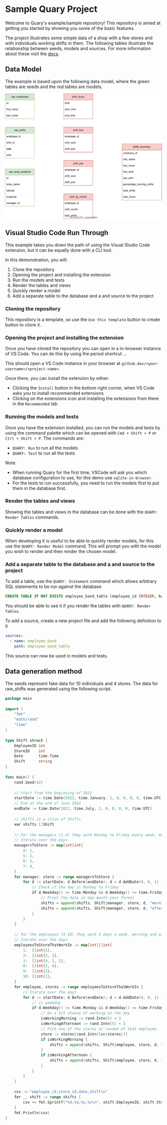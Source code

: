 # Sample Quary Project

Welcome to Quary's example/sample repository! This repository is aimed at getting you started by showing you some of the basic features.

The project illustrates some simple data of a shop with a few stores and with individuals working shifts in them. The following tables illustrate the relationship between seeds, models and sources. For more information about these visit the [docs](https://quary.dev/docs).

## Data Model

The example is based upon the following data model, where the green tables are seeds and the red tables are models.

![Model](./images/model.drawio.svg)

## Visual Studio Code Run Through

This example takes you down the path of using the Visual Studio Code extension, but it can be equally done with a CLI tool.

In this demonstration, you will:

1. Clone the repository
2. Opening the project and installing the extension
3. Run the models and tests
4. Render the tables and views
5. Quickly render a model
6. Add a separate table to the database and a and source to the project

### Cloning the repository

This repository is a template, so use the `Use this template` button to create button to clone it.

### Opening the project and installing the extension

Once you have cloned the repository you can open in a in-browser instance of VS Code. You can do this by using the period shortcut `.`.

This should open a VS Code instance in your browser at `github.dev/<your-username>/<project-name>`.

Once there, you can install the extension by either:

- Clicking the `Install` button in the bottom right corner, when VS Code asks you to install recommended extensions
- Clicking on the extensions icon and installing the extensions from there in the `Recommended` tab

### Running the models and tests

Once you have the extension installed, you can run the models and tests by using the command palette which can be opened with `Cmd + Shift + P` or `Ctrl + Shift + P`. The commands are:

- `QUARY: Run` to run all the models
- `QUARY: Test` to run all the tests

Note:

- When running Quary for the first time, VSCode will ask you which database configuration to use, for this demo use `sqlite-in-browser`.
- For the tests to run successfully, you need to run the models first to put them in the database first.

### Render the tables and views

Showing the tables and views in the database can be done with the `QUARY: Render Tables` commands.

### Quickly render a model

When developing it is useful to be able to quickly render models, for this use the `QUARY: Render Model` command. This will prompt you with the model you wish to render and then render the chosen model.

### Add a separate table to the database and a and source to the project

To add a table, use the `QUARY: Statement` command which allows arbitrary SQL statements to be run against the database

```sql
CREATE TABLE IF NOT EXISTS employee_band_table (employee_id INTEGER, band_id INTEGER);
```

You should be able to see it if you render the tables with `QUARY: Render Tables`.

To add a source, create a new project file and add the following definition to it

```yaml
sources:
  - name: employee_band
    path: employee_band_table
```

This source can now be used in models and tests.

## Data generation method

The seeds represent fake data for 10 individuals and 4 stores. The data for raw_shifts was generated using the following script.

```go
package main

import (
	"fmt"
	"math/rand"
	"time"
)

type Shift struct {
	EmployeeID int
	StoreID    int
	Date       time.Time
	Shift      string
}

func main() {
	rand.Seed(42)

	// Start from the beginning of 2022
	startDate := time.Date(2022, time.January, 1, 0, 0, 0, 0, time.UTC)
	// End at the end of June 2022
	endDate := time.Date(2022, time.July, 1, 0, 0, 0, 0, time.UTC)

	// shifts is a slice of Shifts
	var shifts []Shift

	// For the managers (1-4) they work Monday to Friday every week, morning and afternoon
	// Iterate over the days
	managersToStore := map[int]int{
		4: 1,
		5: 2,
		6: 3,
		7: 4,
	}
	for manager, store := range managersToStore {
		for d := startDate; d.Before(endDate); d = d.AddDate(0, 0, 1) {
			// Check if the day is Monday to Friday
			if d.Weekday() >= time.Monday && d.Weekday() <= time.Friday {
				// Print the date in day-month-year format
				shifts = append(shifts, Shift{manager, store, d, "morning"})
				shifts = append(shifts, Shift{manager, store, d, "afternoon"})
			}
		}
	}

	// For the employees (5-10) they work 3 days a week, morning and afternoon
	// Iterate over the days
	employeesToStoreThatWorkIn := map[int][]int{
		1:  []int{1},
		2:  []int{2, 3},
		3:  []int{4, 1, 2},
		8:  []int{3, 4},
		9:  []int{2},
		10: []int{1},
	}
	for employee, stores := range employeesToStoreThatWorkIn {
		// Iterate over the days
		for d := startDate; d.Before(endDate); d = d.AddDate(0, 0, 1) {
			// is weekday
			if d.Weekday() >= time.Monday && d.Weekday() <= time.Friday {
				// Do a 3/5 chance of working on the day
				isWorkingMorning := rand.Intn(5) < 3
				isWorkingAfternoon := rand.Intn(5) < 3
				// Pick one of the stores at random of that employee
				store := stores[rand.Intn(len(stores))]
				if isWorkingMorning {
					shifts = append(shifts, Shift{employee, store, d, "morning"})
				}
				if isWorkingAfternoon {
					shifts = append(shifts, Shift{employee, store, d, "afternoon"})
				}
			}
		}
	}

	csv := "employee_id,store_id,date,shift\n"
	for _, shift := range shifts {
		csv += fmt.Sprintf("%d,%d,%s,%s\n", shift.EmployeeID, shift.StoreID, shift.Date.Format("2006-01-02"), shift.Shift)
	}
	fmt.Println(csv)
}
```
